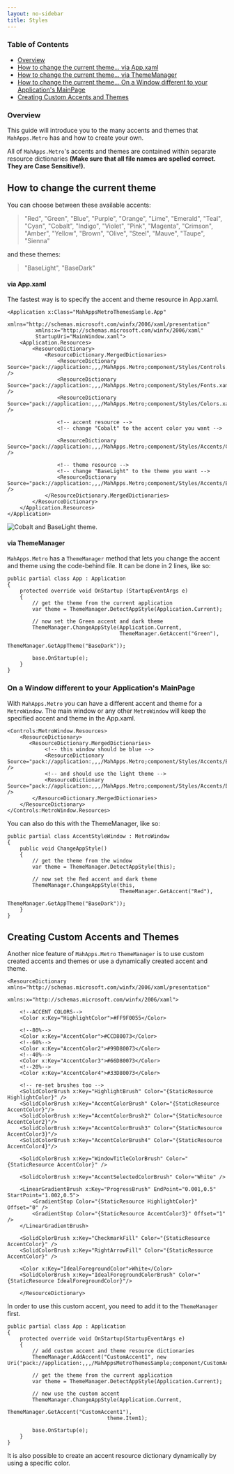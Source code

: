 ```yaml
---
layout: no-sidebar
title: Styles
---
```


### Table of Contents
- [Overview](#overview)
- [How to change the current theme... via App.xaml](#app)
- [How to change the current theme... via ThemeManager](#thememanager)
- [How to change the current theme... On a Window different to your Application's MainPage](#window)
- [Creating Custom Accents and Themes](#custom)

<a name="overview"></a>
### Overview
This guide will introduce you to the many accents and themes that `MahApps.Metro` has and how to create your own.

All of `MahApps.Metro`'s accents and themes are contained within separate resource dictionaries **(Make sure that all file names are spelled correct. They are Case Sensitive!).**

<a name="app"></a>
## How to change the current theme
You can choose between these available accents:

> "Red", "Green", "Blue", "Purple", "Orange", "Lime", "Emerald", "Teal", "Cyan", "Cobalt", "Indigo", "Violet", "Pink", "Magenta", "Crimson", "Amber", "Yellow", "Brown", "Olive", "Steel", "Mauve", "Taupe", "Sienna"

and these themes:
> "BaseLight", "BaseDark"


#### via App.xaml
The fastest way is to specify the accent and theme resource in App.xaml.

    <Application x:Class="MahAppsMetroThemesSample.App"
             xmlns="http://schemas.microsoft.com/winfx/2006/xaml/presentation"
             xmlns:x="http://schemas.microsoft.com/winfx/2006/xaml"
             StartupUri="MainWindow.xaml">
        <Application.Resources>
            <ResourceDictionary>
                <ResourceDictionary.MergedDictionaries>
                    <ResourceDictionary Source="pack://application:,,,/MahApps.Metro;component/Styles/Controls.xaml" />
                    <ResourceDictionary Source="pack://application:,,,/MahApps.Metro;component/Styles/Fonts.xaml" />
                    <ResourceDictionary Source="pack://application:,,,/MahApps.Metro;component/Styles/Colors.xaml" />

                    <!-- accent resource -->
                    <!-- change "Cobalt" to the accent color you want -->

                    <ResourceDictionary Source="pack://application:,,,/MahApps.Metro;component/Styles/Accents/Cobalt.xaml" />

                    <!-- theme resource -->
                    <!-- change "BaseLight" to the theme you want -->
                    <ResourceDictionary Source="pack://application:,,,/MahApps.Metro;component/Styles/Accents/BaseLight.xaml" />
                </ResourceDictionary.MergedDictionaries>
            </ResourceDictionary>
        </Application.Resources>
    </Application>
![Cobalt and BaseLight theme.](http://jkarger.de/images/mahapps_themes_01.png)

<a name="thememanager"></a>
#### via ThemeManager
`MahApps.Metro` has a `ThemeManager` method that lets you change the accent and theme using the code-behind file. It can be done in 2 lines, like so:

    public partial class App : Application
    {
        protected override void OnStartup (StartupEventArgs e)
        {
            // get the theme from the current application
            var theme = ThemeManager.DetectAppStyle(Application.Current);

            // now set the Green accent and dark theme
            ThemeManager.ChangeAppStyle(Application.Current,
                                        ThemeManager.GetAccent("Green"),
                                        ThemeManager.GetAppTheme("BaseDark"));

            base.OnStartup(e);
        }
    }
<a name="window"></a>
### On a Window different to your Application's MainPage
With `MahApps.Metro` you can have a different accent and theme for a `MetroWindow`. The main window or any other `MetroWindow` will keep the specified accent and theme in the App.xaml.

    <Controls:MetroWindow.Resources>
        <ResourceDictionary>
           <ResourceDictionary.MergedDictionaries>
                <!-- this window should be blue -->
                <ResourceDictionary Source="pack://application:,,,/MahApps.Metro;component/Styles/Accents/Blue.xaml" />
                <!-- and should use the light theme -->
                <ResourceDictionary Source="pack://application:,,,/MahApps.Metro;component/Styles/Accents/BaseLight.xaml" />
            </ResourceDictionary.MergedDictionaries>
        </ResourceDictionary>
    </Controls:MetroWindow.Resources>
You can also do this with the ThemeManager, like so:

    public partial class AccentStyleWindow : MetroWindow
    {
        public void ChangeAppStyle()
        {
            // get the theme from the window
            var theme = ThemeManager.DetectAppStyle(this);

            // now set the Red accent and dark theme
            ThemeManager.ChangeAppStyle(this,
                                        ThemeManager.GetAccent("Red"),
                                        ThemeManager.GetAppTheme("BaseDark"));
        }
    } 
<a name="custom"></a>
## Creating Custom Accents and Themes
Another nice feature of `MahApps.Metro` `ThemeManager` is to use custom created accents and themes or use a dynamically created accent and theme.

    <ResourceDictionary xmlns="http://schemas.microsoft.com/winfx/2006/xaml/presentation"
                    xmlns:x="http://schemas.microsoft.com/winfx/2006/xaml">

        <!--ACCENT COLORS-->
        <Color x:Key="HighlightColor">#FF9F0055</Color>

        <!--80%-->
        <Color x:Key="AccentColor">#CCD80073</Color>
        <!--60%-->
        <Color x:Key="AccentColor2">#99D80073</Color>
        <!--40%-->
        <Color x:Key="AccentColor3">#66D80073</Color>
        <!--20%-->
        <Color x:Key="AccentColor4">#33D80073</Color>

        <!-- re-set brushes too -->
        <SolidColorBrush x:Key="HighlightBrush" Color="{StaticResource HighlightColor}" />
        <SolidColorBrush x:Key="AccentColorBrush" Color="{StaticResource AccentColor}"/>
        <SolidColorBrush x:Key="AccentColorBrush2" Color="{StaticResource AccentColor2}"/>
        <SolidColorBrush x:Key="AccentColorBrush3" Color="{StaticResource AccentColor3}"/>
        <SolidColorBrush x:Key="AccentColorBrush4" Color="{StaticResource AccentColor4}"/>

        <SolidColorBrush x:Key="WindowTitleColorBrush" Color="{StaticResource AccentColor}" />

        <SolidColorBrush x:Key="AccentSelectedColorBrush" Color="White" />

        <LinearGradientBrush x:Key="ProgressBrush" EndPoint="0.001,0.5" StartPoint="1.002,0.5">
            <GradientStop Color="{StaticResource HighlightColor}" Offset="0" />
            <GradientStop Color="{StaticResource AccentColor3}" Offset="1" />
        </LinearGradientBrush>

        <SolidColorBrush x:Key="CheckmarkFill" Color="{StaticResource AccentColor}" />
        <SolidColorBrush x:Key="RightArrowFill" Color="{StaticResource AccentColor}" />

        <Color x:Key="IdealForegroundColor">White</Color>
        <SolidColorBrush x:Key="IdealForegroundColorBrush" Color="{StaticResource IdealForegroundColor}"/>

        </ResourceDictionary>

In order to use this custom accent, you need to add it to the `ThemeManager` first.

    public partial class App : Application
    {
		protected override void OnStartup(StartupEventArgs e)
    	{
        	// add custom accent and theme resource dictionaries
        	ThemeManager.AddAccent("CustomAccent1", new Uri("pack://application:,,,/MahAppsMetroThemesSample;component/CustomAccents/CustomAccent1.xaml"));

        	// get the theme from the current application
        	var theme = ThemeManager.DetectAppStyle(Application.Current);

        	// now use the custom accent
        	ThemeManager.ChangeAppStyle(Application.Current,
                                    ThemeManager.GetAccent("CustomAccent1"),
                                    theme.Item1);

        	base.OnStartup(e);
    	}
	}
It is also possible to create an accent resource dictionary dynamically by using a specific color.